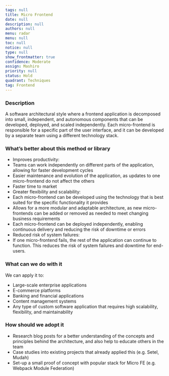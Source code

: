 ```yaml
---
tags: null
title: Micro Frontend
date: null
description: null
authors: null
menu: radar
menu: null
toc: null
notice: null
type: null
show_frontmatter: true
confidence: Moderate
assign: Mashiro
priority: null
status: Hold
quadrant: Techniques
tag: Frontend
---
```


<!-- table_of_contents 4327fa00-7e15-4800-baec-35e37231fe82 -->

### Description

A software architectural style where a frontend application is decomposed into small, independent, and autonomous components that can be developed, deployed, and scaled independently. Each micro-frontend is responsible for a specific part of the user interface, and it can be developed by a separate team using a different technology stack.

### What’s better about this method or library

* Improves productivity: 
* Teams can work independently on different parts of the application, allowing for faster development cycles
* Easier maintenance and evolution of the application, as updates to one micro-frontend do not affect the others
* Faster time to market
* Greater flexibility and scalability: 
* Each micro-frontend can be developed using the technology that is best suited for the specific functionality it provides
* Allows for a more modular and adaptable architecture, as new micro-frontends can be added or removed as needed to meet changing business requirements
* Each micro-frontend can be deployed independently, enabling continuous delivery and reducing the risk of downtime or errors
* Reduced risk of system failures: 
* If one micro-frontend fails, the rest of the application can continue to function. This reduces the risk of system failures and downtime for end-users.

### What can we do with it

We can apply it to:

* Large-scale enterprise applications
* E-commerce platforms
* Banking and financial applications
* Content management systems
* Any type of custom software application that requires high scalability, flexibility, and maintainability

### How should we adopt it

* Research blog posts for a better understanding of the concepts and principles behind the architecture, and also help to educate others in the team
* Case studies into existing projects that already applied this (e.g. Setel, Mudah)
* Set-up a small proof of concept with popular stack for Micro FE (e.g. Webpack Module Federation)

<!-- child_database e05d3247-0cbe-413b-a43a-3dc4b9bc8c96 -->

